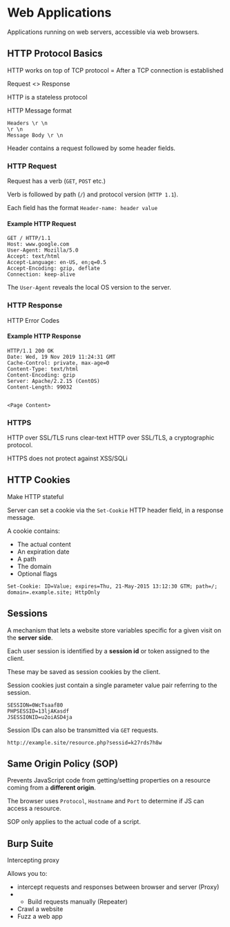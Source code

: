 # Web Applications
Applications running on web servers, accessible via web browsers.

## HTTP Protocol Basics

HTTP works on top of TCP protocol = After a TCP connection is established

Request <> Response

HTTP is a stateless protocol

HTTP Message format
```
Headers \r \n
\r \n
Message Body \r \n
```
Header contains a request followed by some header fields.

### HTTP Request

Request has a verb (`GET`, `POST` etc.)

Verb is followed by path (`/`) and protocol version (`HTTP 1.1`).

Each field has the format `Header-name: header value`

#### Example HTTP Request

```
GET / HTTP/1.1
Host: www.google.com
User-Agent: Mozilla/5.0
Accept: text/html
Accept-Language: en-US, en;q=0.5
Accept-Encoding: gzip, deflate
Connection: keep-alive
```
The `User-Agent` reveals the local OS version to the server.

### HTTP Response

HTTP Error Codes

#### Example HTTP Response

```
HTTP/1.1 200 OK
Date: Wed, 19 Nov 2019 11:24:31 GMT
Cache-Control: private, max-age=0
Content-Type: text/html
Content-Encoding: gzip
Server: Apache/2.2.15 (CentOS)
Content-Length: 99032


<Page Content>
```
### HTTPS
HTTP over SSL/TLS runs clear-text HTTP over SSL/TLS, a cryptographic protocol.

HTTPS does not protect against XSS/SQLi

## HTTP Cookies

Make HTTP stateful

Server can set a cookie via the `Set-Cookie` HTTP header field, in a response message.

A cookie contains:
- The actual content
- An expiration date
- A path
- The domain
- Optional flags

```
Set-Cookie: ID=Value; expires=Thu, 21-May-2015 13:12:30 GTM; path=/; domain=.example.site; HttpOnly
```

## Sessions
A mechanism that lets a website store variables specific for a given visit on the **server side**.

Each user session is identified by a **session id** or token assigned to the client. 

These may be saved as session cookies by the client.

Session cookies just contain a single parameter value pair referring to the session.

```
SESSION=0WcTsaaf80
PHPSESSID=13ljAKasdf
JSESSIONID=u2oiASD4ja
```

Session IDs can also be transmitted via `GET` requests.

`http://example.site/resource.php?sessid=k27rds7h8w`


## Same Origin Policy (SOP)
Prevents JavaScript code from getting/setting properties on a resource coming from a **different origin**.

The browser uses `Protocol`, `Hostname` and `Port` to determine if JS can access a resource.

SOP only applies to the actual code of a script.

## Burp Suite

Intercepting proxy

Allows you to:
- intercept requests and responses between browser and server (Proxy)
- - Build requests manually (Repeater)
- Crawl a website
- Fuzz a web app

